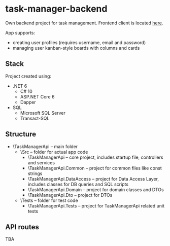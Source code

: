 # task-manager-backend

Own backend project for task management. Frontend client is located [here](https://github.com/BashMat/task-manager-frontend).

App supports:
- creating user profiles (requires username, email and password)
- managing user kanban-style boards with columns and cards

## Stack
Project created using:
- .NET 6
  - C# 10 
  - ASP.NET Core 6
  - Dapper
- SQL 
  - Microsoft SQL Server
  - Transact-SQL

## Structure
- \TaskManagerApi – main folder
  - \Src – folder for actual app code
    - \TaskManagerApi – core project, includes startup file, controllers and services
    - \TaskManagerApi.Common – project for common files like const strings
    - \TaskManagerApi.DataAccess – project for Data Access Layer, includes classes for DB queries and SQL scripts
    - \TaskManagerApi.Domain – project for domain classes and DTOs
    - \TaskManagerApi.Dto – project for DTOs
  - \Tests – folder for test code
    - \TaskManagerApi.Tests – project for TaskManagerApi related unit tests

## API routes
TBA